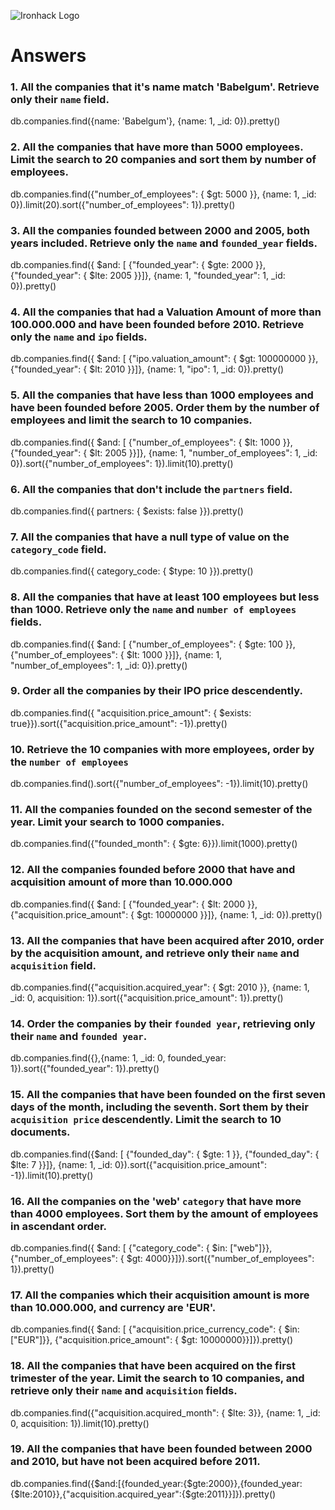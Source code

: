 ![Ironhack Logo](https://i.imgur.com/1QgrNNw.png)

# Answers

### 1. All the companies that it's name match 'Babelgum'. Retrieve only their `name` field.

db.companies.find({name: 'Babelgum'}, {name: 1, _id: 0}).pretty()

### 2. All the companies that have more than 5000 employees. Limit the search to 20 companies and sort them by **number of employees**.

db.companies.find({"number_of_employees": { $gt: 5000 }}, {name: 1, _id: 0}).limit(20).sort({"number_of_employees": 1}).pretty()

### 3. All the companies founded between 2000 and 2005, both years included. Retrieve only the `name` and `founded_year` fields.

db.companies.find({ $and: [ {"founded_year": { $gte: 2000 }}, {"founded_year": { $lte: 2005 }}]}, {name: 1, "founded_year": 1, _id: 0}).pretty()

### 4. All the companies that had a Valuation Amount of more than 100.000.000 and have been founded before 2010. Retrieve only the `name` and `ipo` fields.

db.companies.find({ $and: [ {"ipo.valuation_amount": { $gt: 100000000 }}, {"founded_year": { $lt: 2010 }}]}, {name: 1, "ipo": 1, _id: 0}).pretty()

### 5. All the companies that have less than 1000 employees and have been founded before 2005. Order them by the number of employees and limit the search to 10 companies.

db.companies.find({ $and: [ {"number_of_employees": { $lt: 1000 }}, {"founded_year": { $lt: 2005 }}]}, {name: 1, "number_of_employees": 1, _id: 0}).sort({"number_of_employees": 1}).limit(10).pretty()

### 6. All the companies that don't include the `partners` field.

db.companies.find({ partners: { $exists: false }}).pretty()

### 7. All the companies that have a null type of value on the `category_code` field.

db.companies.find({ category_code: { $type: 10 }}).pretty()

### 8. All the companies that have at least 100 employees but less than 1000. Retrieve only the `name` and `number of employees` fields.

db.companies.find({ $and: [ {"number_of_employees": { $gte: 100 }}, {"number_of_employees": { $lt: 1000 }}]}, {name: 1, "number_of_employees": 1, _id: 0}).pretty()

### 9. Order all the companies by their IPO price descendently.

db.companies.find({ "acquisition.price_amount": { $exists: true}}).sort({"acquisition.price_amount": -1}).pretty()

### 10. Retrieve the 10 companies with more employees, order by the `number of employees`

db.companies.find().sort({"number_of_employees": -1}).limit(10).pretty()

### 11. All the companies founded on the second semester of the year. Limit your search to 1000 companies.

db.companies.find({"founded_month": { $gte: 6}}).limit(1000).pretty()

### 12. All the companies founded before 2000 that have and acquisition amount of more than 10.000.000

db.companies.find({ $and: [ {"founded_year": { $lt: 2000 }}, {"acquisition.price_amount": { $gt: 10000000 }}]}, {name: 1, _id: 0}).pretty()

### 13. All the companies that have been acquired after 2010, order by the acquisition amount, and retrieve only their `name` and `acquisition` field.

db.companies.find({"acquisition.acquired_year": { $gt: 2010 }}, {name: 1, _id: 0, acquisition: 1}).sort({"acquisition.price_amount": 1}).pretty()

### 14. Order the companies by their `founded year`, retrieving only their `name` and `founded year`.

db.companies.find({},{name: 1, _id: 0, founded_year: 1}).sort({"founded_year": 1}).pretty()

### 15. All the companies that have been founded on the first seven days of the month, including the seventh. Sort them by their `acquisition price` descendently. Limit the search to 10 documents.

db.companies.find({$and: [ {"founded_day": { $gte: 1 }}, {"founded_day": { $lte: 7 }}]}, {name: 1, _id: 0}).sort({"acquisition.price_amount": -1}).limit(10).pretty()

### 16. All the companies on the 'web' `category` that have more than 4000 employees. Sort them by the amount of employees in ascendant order.

db.companies.find({ $and: [ {"category_code": { $in: ["web"]}}, {"number_of_employees": { $gt: 4000}}]}).sort({"number_of_employees": 1}).pretty()

### 17. All the companies which their acquisition amount is more than 10.000.000, and currency are 'EUR'.

db.companies.find({ $and: [ {"acquisition.price_currency_code": { $in: ["EUR"]}}, {"acquisition.price_amount": { $gt: 10000000}}]}).pretty()

### 18. All the companies that have been acquired on the first trimester of the year. Limit the search to 10 companies, and retrieve only their `name` and `acquisition` fields.

db.companies.find({"acquisition.acquired_month": { $lte: 3}}, {name: 1, _id: 0, acquisition: 1}).limit(10).pretty()


### 19. All the companies that have been founded between 2000 and 2010, but have not been acquired before 2011.

db.companies.find({$and:[{founded_year:{$gte:2000}},{founded_year: {$lte:2010}},{"acquisition.acquired_year":{$gte:2011}}]}).pretty()
